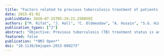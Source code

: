 ```yaml
---
title: "Factors related to previous tuberculosis treatment of patients with multidrugresistant tuberculosis in Bangladesh"
date: 2015-01-01
publishDate: 2020-07-25T05:29:21.250059Z
authors: ["M. Rifat", "J. Hall", "C. Oldmeadow", "A. Husain", "S.G. Hinderaker", "A.H. Milton"]
publication_types: ["2"]
abstract: "Objective: Previous tuberculosis (TB) treatment status is an established risk factor for multidrug-resistant TB (MDR-TB). This study explores which factors related to previous TB treatment may lead to the development of multidrug resistant in Bangladesh. Design: We previously conducted a large case- control study to identify risk factors for developing MDR-TB in Bangladesh. Patients who had a history of previous TB treatment, either MDR-TB or non-MDRTB, were interviewed about their previous treatment episode. This study restricts analysis to the strata of patients who have been previously treated for TB. Information was collected through face-to-face interviews and record reviews. Unadjusted and multivariable logistic regression was used for data analysis. Setting: Central-level, district-level and subdistrict-level hospitals in rural and urban Bangladesh. Results: The strata of previously treated patients include a total of 293 patients (245 current MDR-TB; 48 non-MDR-TB). Overall, 54% of patients received previous TB treatment more than once, and all of these patients were multidrug resistant. Patients with MDR-TB were more likely to have experienced the following factors: incomplete treatment (OR 4.3; 95% CI 1.7 to 10.6), adverse reactions due to TB treatment (OR 8.2; 95% CI 3.2 to 20.7), hospitalisation for symptoms associated with TB (OR 16.9; CI 1.8 to 156.2), DOTS (directly observed treatment, shortcourse) centre as treatment unit (OR 6.4; CI 1.8 to 22.8), supervised treatment (OR 3.8; CI 1.6 to 9.5); time-to-treatment centre (OR 0.984; CI 0.974 to 0.993). Conclusions: Incomplete treatment, hospitalisation for TB treatment and adverse reaction are the factors related to previous TB treatment of patients with MDR-TB. Although the presence of supervised treatment (DOT), less time-to-treatment centres and being treated in DOTS centres were relatively higher among the patients with MDR-TB compared with patients without MDR-TB, these findings include information of their most recent TB treatment episode only. Most (64.5%) of the patients with MDR-TB had received TB treatment more than once."
featured: false
publication: "*BMJ Open*"
doi: "10.1136/bmjopen-2015-008273"
---
```


